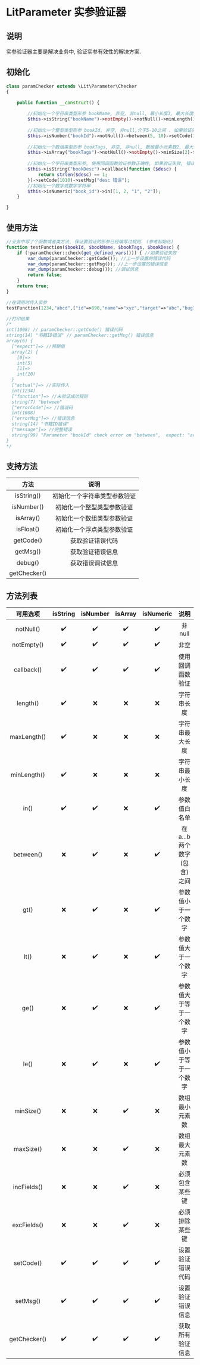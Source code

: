 # LitParameter 实参验证器

## 说明

实参验证器主要是解决业务中, 验证实参有效性的解决方案.

## 初始化

````php
class paramChecker extends \Lit\Parameter\Checker
{

    public function __construct() {
        
        //初始化一个字符串类型形参 bookName, 非空, 非null, 最小长度3, 最大长度9. 如果验证失败, 错误代码: 1007, 错误信息: 书籍名称错误
        $this->isString("bookName")->notEmpty()->notNull()->minLength(3)->maxLength(9)->setCode(1007)->setMsg("书籍名称错误");
        
        //初始化一个整型类型形参 bookId, 非空, 非null,介于5-10之间 . 如果验证失败, 错误代码: 1008, 错误信息: 书籍ID错误
        $this->isNumber("bookId")->notNull()->between(5, 10)->setCode(1008)->setMsg("书籍ID错误");
        
        //初始化一个数组类型形参 bookTags, 非空, 非null, 数组最小元素数2, 最大元素数5, 必须包含id,name两个字段, 不能包含bug1,bug2两个字段 . 如果验证失败, 错误代码: 1009, 错误信息: tags错误
        $this->isArray("bookTags")->notNull()->notEmpty()->minSize(2)->maxSize(5)->incFields(["id", "name"])->excFields(["bug1", "bug2"])->setCode(1009)->setMsg("tags错误");
        
        //初始化一个字符串类型形参, 使用回调函数验证参数正确性, 如果验证失败, 错误代码: 1010, 错误信息: tags错误
        $this->isString("bookDesc")->callback(function ($desc) {
            return strlen($desc) == 1;
        })->setCode(1010)->setMsg("desc 错误");
        //初始化一个数字或数字字符串
        $this->isNumeric("book_id")->in([1, 2, "1", "2"]);
    }

}
````

## 使用方法

````php
//业务中写了个函数或者类方法, 保证要验证的形参已经编写过规则. (参考初始化)
function testFunction($bookId, $bookName, $bookTags, $bookDesc) {
    if (!paramChecker::check(get_defined_vars())) { //如果验证失败
        var_dump(paramChecker::getCode()); //上一步设置的错误代码
        var_dump(paramChecker::getMsg()); //上一步设置的错误信息
        var_dump(paramChecker::debug()); //调试信息
        return false;
    }
    return true;
}

//在调用时传入实参
testFunction(1234,"abcd",["id"=>890,"name"=>"xyz","target"=>"abc","bug1"=>"bug1"],"opqrst");

//打印结果
/*
int(1008) // paramChecker::getCode() 错误代码
string(14) "书籍ID错误" // paramChecker::getMsg() 错误信息
array(6) {
  ["expect"]=> //预期值
  array(2) {
    [0]=>
    int(5)
    [1]=>
    int(10)
  }
  ["actual"]=> //实际传入
  int(1234)
  ["function"]=> //未验证成功规则
  string(7) "between"
  ["errorCode"]=> //错误码
  int(1008)
  ["errorMsg"]=> //错误信息 
  string(14) "书籍ID错误"
  ["message"]=> //完整错误
  string(99) "Parameter "bookId" check error on "between",  expect: "array (  0 => 5,  1 => 10,)", actual: "1234""
}
*/
````

## 支持方法

|    方法    |           说明         |
| :---:     |          :---:        |
| isString()| 初始化一个字符串类型参数验证|
| isNumber()| 初始化一个整型类型参数验证 |
| isArray() | 初始化一个数组类型参数验证 |
| isFloat() | 初始化一个浮点类型参数验证 |
| getCode() | 获取验证错误代码 |
| getMsg()  | 获取验证错误信息 |
| debug()   | 获取错误调试信息 |
|getChecker()| |

## 方法列表

| 可用选项     | isString |isNumber| isArray | isNumeric |   说明  |
|  :---:     |   :---:  | :---: |  :---:  |  :---: | :---: |
| notNull()  |    ✔️    |   ✔️  |   ✔️   |   ✔️  | 非null |
| notEmpty() |    ✔️    |   ✔️  |   ✔️   |   ✔️  | 非空   |
| callback() |    ✔️    |   ✔️  |   ✔️   |   ✔️  | 使用回调函数验证 |
| length()   |    ✔️    |   ❌  |   ❌️   |   ❌  | 字符串长度 |
| maxLength()|    ✔️    |   ❌  |   ❌️   |   ❌  | 字符串最大长度 |
| minLength()|    ✔️    |   ❌  |   ❌️   |   ❌  |字符串最小长度 |
|    in()    |    ✔️    |   ✔️  |   ❌️   |   ✔️  | 参数值白名单 |
| between()  |    ❌️    |   ✔️  |   ❌️   |   ✔️  | 在 a...b 两个数字(包含)之间 |
|   gt()     |    ❌️    |   ✔️  |   ❌️   |   ✔️  | 参数值小于一个数字 |
|   lt()     |    ❌️    |   ✔️  |   ❌️   |   ✔️  | 参数值大于一个数字 |
|   ge()     |    ❌️    |   ✔️  |   ❌️   |   ✔️  | 参数值大于等于一个数字 |
|   le()     |    ❌️    |   ✔️  |   ❌️   |   ✔️  | 参数值小于等于一个数字 |
| minSize()  |    ❌️    |   ❌️  |   ✔️   |   ❌️  | 数组最小元素数 |
| maxSize()  |    ❌️    |   ❌️  |   ✔️   |   ❌️  | 数组最大元素数 |
|incFields() |    ❌️    |   ❌️  |   ✔️   |   ❌️  | 必须包含某些键 |
|excFields() |    ❌️    |   ❌️  |   ✔️   |   ❌️  | 必须排除某些键 |
| setCode()  |    ✔️    |   ✔️  |   ✔️   |   ✔️  | 设置验证错误代码 |
| setMsg()   |    ✔️    |   ✔️  |   ✔️   |   ✔️  | 设置验证错误信息 |
|getChecker()|    ✔️    |   ✔️  |   ✔️   |   ✔️  | 获取所有验证信息 |
